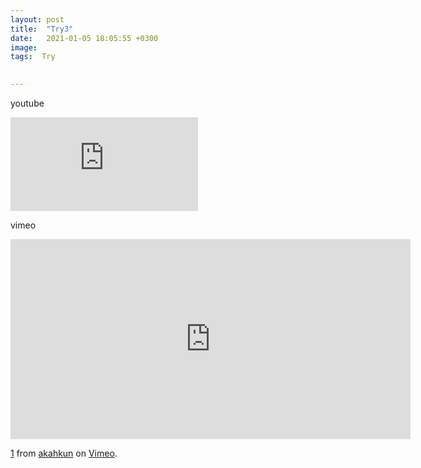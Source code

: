 ```yaml
---
layout: post
title:  "Try3"
date:   2021-01-05 18:05:55 +0300
image:  
tags:  Try
 

---
```


youtube

<iframe src="https://youtu.be/zysx5iOW4FY" frameborder="0" allowfullscreen></iframe>

vimeo
<iframe src="https://player.vimeo.com/video/500682841" width="640" height="320" frameborder="0" allow="autoplay; fullscreen; picture-in-picture" allowfullscreen></iframe>
<p><a href="https://vimeo.com/500682841">1</a> from <a href="https://vimeo.com/user131280977">akahkun</a> on <a href="https://vimeo.com">Vimeo</a>.</p>
